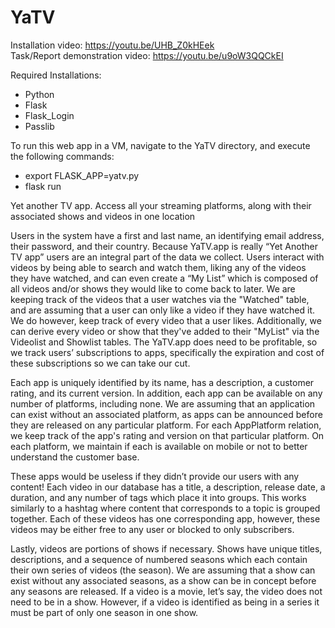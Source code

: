 # YaTV

Installation video: https://youtu.be/UHB_Z0kHEek              
Task/Report demonstration video: https://youtu.be/u9oW3QQCkEI   


Required Installations:
- Python
- Flask
- Flask_Login
- Passlib

To run this web app in a VM, navigate to the YaTV directory, and execute the following commands:
- export FLASK_APP=yatv.py
- flask run

Yet another TV app. Access all your streaming platforms, along with their associated shows and videos in one location

Users in the system have a first and last name, an identifying email address, their password, and their country. Because YaTV.app is really “Yet Another TV app” users are an integral part of the data we collect. Users interact with videos by being able to search and watch them, liking any of the videos they have watched, and can even create a “My List” which is composed of all videos and/or shows they would like to come back to later. We are keeping track of the videos that a user watches via the "Watched" table, and are assuming that a user can only like a video if they have watched it. We do however, keep track of every video that a user likes. Additionally, we can derive every video or show that they've added to their "MyList" via the Videolist and Showlist tables. The YaTV.app does need to be profitable, so we track users’ subscriptions to apps, specifically the expiration and cost of these subscriptions so we can take our cut. 

Each app is uniquely identified by its name, has a description, a customer rating, and its current version. In addition, each app can be available on any number of platforms, including none. We are assuming that an application can exist without an associated platform, as apps can be announced before they are released on any particular platform. For each AppPlatform relation, we keep track of the app's rating and version on that particular platform. On each platform, we maintain if each is available on mobile or not to better understand the customer base.

These apps would be useless if they didn’t provide our users with any content! Each video in our database has a title, a description, release date, a duration, and any number of tags which place it into groups. This works similarly to a hashtag where content that corresponds to a topic is grouped together. Each of these videos has one corresponding app, however, these videos may be either free to any user or blocked to only subscribers.

Lastly, videos are portions of shows if necessary. Shows have unique titles, descriptions, and a sequence of numbered seasons which each contain their own series of videos (the season). We are assuming that a show can exist without any associated seasons, as a show can be in concept before any seasons are released. If a video is a movie, let’s say, the video does not need to be in a show. However, if a video is identified as being in a series it must be part of only one season in one show. 
